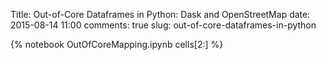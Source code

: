 Title: Out-of-Core Dataframes in Python: Dask and OpenStreetMap
date: 2015-08-14 11:00
comments: true
slug: out-of-core-dataframes-in-python

{% notebook OutOfCoreMapping.ipynb cells[2:] %}